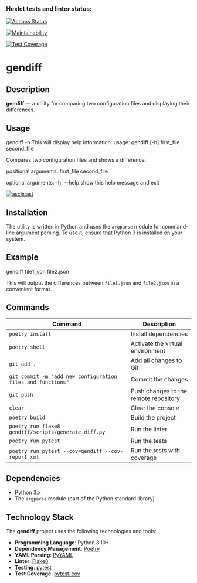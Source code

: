 ### Hexlet tests and linter status:
[![Actions Status](https://github.com/aneutepo/python-project-50/actions/workflows/hexlet-check.yml/badge.svg)](https://github.com/aneutepo/python-project-50/actions)

[![Maintainability](https://api.codeclimate.com/v1/badges/a8026325a98787d6136a/maintainability)](https://codeclimate.com/github/aneutepo/python-project-50/maintainability)

[![Test Coverage](https://api.codeclimate.com/v1/badges/a8026325a98787d6136a/test_coverage)](https://codeclimate.com/github/aneutepo/python-project-50/test_coverage)


# gendiff

## Description
**gendiff** — a utility for comparing two configuration files and displaying their differences.

## Usage
gendiff -h
This will display help information:
usage: gendiff [-h] first_file second_file

Compares two configuration files and shows a difference.

positional arguments: first_file second_file

optional arguments: -h, --help show this help message and exit

[![asciicast](https://asciinema.org/a/vdDQ3j0FpQoBIPZ9r3hSfjCMg.svg)](https://asciinema.org/a/vdDQ3j0FpQoBIPZ9r3hSfjCMg)


## Installation
The utility is written in Python and uses the `argparse` module for command-line argument parsing. To use it, ensure that Python 3 is installed on your system.

## Example
gendiff file1.json file2.json

This will output the differences between `file1.json` and `file2.json` in a convenient format.

## Commands
| Command | Description |
|---------|-------------|
| `poetry install` | Install dependencies |
| `poetry shell` | Activate the virtual environment |
| `git add .` | Add all changes to Git |
| `git commit -m "add new configuration files and functions"` | Commit the changes |
| `git push` | Push changes to the remote repository |
| `clear` | Clear the console |
| `poetry build` | Build the project |
| `poetry run flake8 gendiff/scripts/generate_diff.py` | Run the linter |
| `poetry run pytest` | Run the tests |
| `poetry run pytest --cov=gendiff --cov-report xml` | Run the tests with coverage |

## Dependencies
- Python 3.x
- The `argparse` module (part of the Python standard library)


## Technology Stack

The **gendiff** project uses the following technologies and tools:

- **Programming Language**: Python 3.10+
- **Dependency Management**: [Poetry](https://python-poetry.org/)
- **YAML Parsing**: [PyYAML](https://pyyaml.org/)
- **Linter**: [Flake8](https://flake8.pycqa.org/)
- **Testing**: [pytest](https://pytest.org/)
- **Test Coverage**: [pytest-cov](https://pytest-cov.readthedocs.io/)
